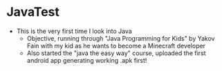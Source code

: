 # JavaTest
- This is the very first time I look into Java
  - Objective, running through "Java Programming for Kids" by Yakov Fain with my kid as he wants to become a Minecraft developer
  - Also started the "java the easy way" course, uploaded the first android app generating working .apk first!

